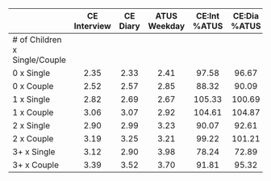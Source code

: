 
|                      | CE<br>Interview |  CE<br>Diary | ATUS<br>Weekday | CE:Int<br>%ATUS | CE:Dia<br>%ATUS |
| -------------------- | :----------: | :----------: | :----------: | :----------: | :----------: |
| # of Children x Single/Couple |              |              |              |              |              |
| 0 x Single           |         2.35 |         2.33 |         2.41 |        97.58 |        96.67 |
| 0 x Couple           |         2.52 |         2.57 |         2.85 |        88.32 |        90.09 |
| 1 x Single           |         2.82 |         2.69 |         2.67 |       105.33 |       100.69 |
| 1 x Couple           |         3.06 |         3.07 |         2.92 |       104.61 |       104.87 |
| 2 x Single           |         2.90 |         2.99 |         3.23 |        90.07 |        92.61 |
| 2 x Couple           |         3.19 |         3.25 |         3.21 |        99.22 |       101.21 |
| 3+ x Single          |         3.12 |         2.90 |         3.98 |        78.24 |        72.89 |
| 3+ x Couple          |         3.39 |         3.52 |         3.70 |        91.81 |        95.32 |

